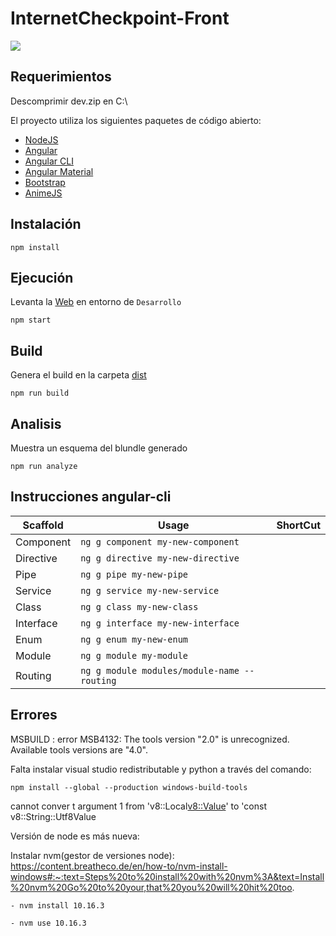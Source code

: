 # InternetCheckpoint-Front
![](./src/assets/img/prueba.svg)

## Requerimientos

Descomprimir dev.zip en C:\

El proyecto utiliza los siguientes paquetes de código abierto:

* [NodeJS](https://nodejs.org) 
* [Angular](https://angular.io) 
* [Angular CLI](https://cli.angular.io) 
* [Angular Material](https://material.angular.io)
* [Bootstrap](https://getbootstrap.com)
* [AnimeJS](https://animejs.com)


## Instalación

    npm install


## Ejecución

Levanta la [Web](http://localhost:4200) en entorno de  ```Desarrollo```

    npm start


## Build

Genera el build en la carpeta [dist](./dist/pas)

    npm run build


## Analisis    

Muestra un esquema del blundle generado

    npm run analyze


## Instrucciones angular-cli

| Scaffold  | Usage                                       | ShortCut |
| --------- | ------------------------------------------- | -------- |
| Component | `ng g component my-new-component`           |          |
| Directive | `ng g directive my-new-directive`           |          |
| Pipe      | `ng g pipe my-new-pipe`                     |          |
| Service   | `ng g service my-new-service`               |          |
| Class     | `ng g class my-new-class`                   |          |
| Interface | `ng g interface my-new-interface`           |          |
| Enum      | `ng g enum my-new-enum`                     |          |
| Module    | `ng g module my-module`                     |          |
| Routing   | `ng g module modules/module-name --routing` |          |

## Errores
MSBUILD : error MSB4132: The tools version "2.0" is unrecognized. Available tools versions are "4.0".

Falta instalar visual studio redistributable y python a través del comando: 

    npm install --global --production windows-build-tools

cannot conver t argument 1 from 'v8::Local<v8::Value>' to 'const v8::String::Utf8Value

Versión de node es más nueva: 

Instalar nvm(gestor de versiones node): 
    https://content.breatheco.de/en/how-to/nvm-install-windows#:~:text=Steps%20to%20install%20with%20nvm%3A&text=Install%20nvm%20Go%20to%20your,that%20you%20will%20hit%20too.

	- nvm install 10.16.3

	- nvm use 10.16.3
